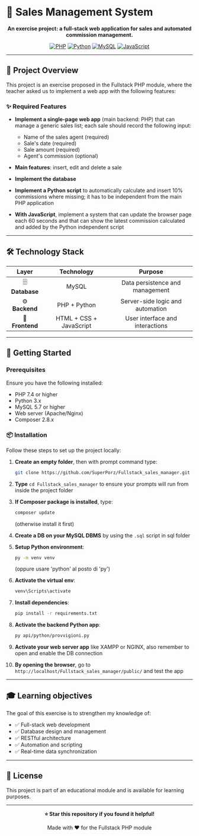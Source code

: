 # 🏪 Sales Management System

<div align="center">

**An exercise project: a full-stack web application for sales and automated commission management.**

[![PHP](https://img.shields.io/badge/PHP-777BB4?style=for-the-badge&logo=php&logoColor=white)](https://php.net)
[![Python](https://img.shields.io/badge/Python-3776AB?style=for-the-badge&logo=python&logoColor=white)](https://python.org)
[![MySQL](https://img.shields.io/badge/MySQL-4479A1?style=for-the-badge&logo=mysql&logoColor=white)](https://mysql.com)
[![JavaScript](https://img.shields.io/badge/JavaScript-F7DF1E?style=for-the-badge&logo=javascript&logoColor=black)](https://developer.mozilla.org/en-US/docs/Web/JavaScript)

</div>

---

## 🎯 Project Overview

This project is an exercise proposed in the Fullstack PHP module, where the teacher asked us to implement a web app with the following features:

### ✨ Required Features

- **Implement a single-page web app** (main backend: PHP) that can manage a generic sales list; each sale should record the following input:
  - Name of the sales agent (required)
  - Sale's date (required)
  - Sale amount (required)
  - Agent's commission (optional)

- **Main features**: insert, edit and delete a sale

- **Implement the database**

- **Implement a Python script** to automatically calculate and insert 10% commissions where missing; it has to be independent from the main PHP application

- **With JavaScript**, implement a system that can update the browser page each 60 seconds and that can show the latest commission calculated and added by the Python independent script

---

## 🛠️ Technology Stack

<div align="center">

| Layer | Technology | Purpose |
|:-----:|:----------:|:-------:|
| 🗄️ **Database** | MySQL | Data persistence and management |
| ⚙️ **Backend** | PHP + Python | Server-side logic and automation |
| 🎨 **Frontend** | HTML + CSS + JavaScript | User interface and interactions |

</div>

---

## 🚀 Getting Started

### Prerequisites

Ensure you have the following installed:
- PHP 7.4 or higher
- Python 3.x
- MySQL 5.7 or higher
- Web server (Apache/Nginx)
- Composer 2.8.x

### 📦 Installation

Follow these steps to set up the project locally:

1. **Create an empty folder**, then with prompt command type:
   ```bash
   git clone https://github.com/SuperPorz/Fullstack_sales_manager.git
   ```

2. **Type** `cd Fullstack_sales_manager` to ensure your prompts will run from inside the project folder

3. **If Composer package is installed**, type:
   ```bash
   composer update
   ```
   (otherwise install it first)

4. **Create a DB on your MySQL DBMS** by using the `.sql` script in sql folder

5. **Setup Python environment**:
   ```bash
   py -m venv venv
   ```
   (oppure usare 'python' al posto di 'py')

6. **Activate the virtual env**:
   ```bash
   venv\Scripts\activate
   ```

7. **Install dependencies**:
   ```bash
   pip install -r requirements.txt
   ```

8. **Activate the backend Python app**:
   ```bash
   py api/python/provvigioni.py
   ```

9. **Activate your web server app** like XAMPP or NGINX, also remember to open and enable the DB connection

10. **By opening the browser**, go to `http://localhost/Fullstack_sales_manager/public/` and test the app

---

## 🎓 Learning objectives

The goal of this exercise is to strengthen my knowledge of:

- ✅ Full-stack web development
- ✅ Database design and management
- ✅ RESTful architecture
- ✅ Automation and scripting
- ✅ Real-time data synchronization

---

## 📝 License

This project is part of an educational module and is available for learning purposes.

---

<div align="center">

**⭐ Star this repository if you found it helpful!**

Made with ❤️ for the Fullstack PHP module

</div>